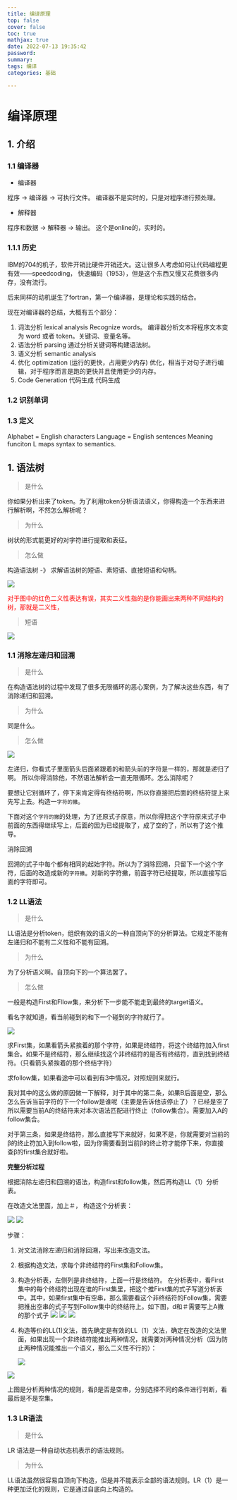 ```yaml
---
title: 编译原理
top: false
cover: false
toc: true
mathjax: true
date: 2022-07-13 19:35:42
password:
summary:
tags: 编译
categories: 基础

---
```


# 编译原理

## 1. 介绍

### 1.1 编译器

* 编译器

程序 -> 编译器 -> 可执行文件。 编译器不是实时的，只是对程序进行预处理。

* 解释器

程序和数据 -> 解释器 -> 输出。 这个是online的，实时的。

### 1.1.1 历史

IBM的704的机子，软件开销比硬件开销还大。这让很多人考虑如何让代码编程更有效——speedcoding， 快速编码（1953），但是这个东西又慢又花费很多内存，没有流行。

后来同样的动机诞生了fortran，第一个编译器，是理论和实践的结合。

现在对编译器的总结，大概有五个部分：

1. 词法分析 lexical analysis
    Recognize words。
    编译器分析文本将程序文本变为 word 或者 token。关键词、变量名等。
2. 语法分析 parsing
   通过分析关键词等构建语法树。
3. 语义分析 semantic analysis
4. 优化 optimization (运行的更快，占用更少内存)
   优化，相当于对句子进行编辑，对于程序而言是跑的更快并且使用更少的内存。
5. Code Generation 代码生成 
   代码生成

### 1.2 识别单词

### 1.3 定义

Alphabet = English characters
Language = English sentences
Meaning funciton L maps syntax to semantics.
 
## 1. 语法树

> 是什么

你如果分析出来了token。为了利用token分析语法语义，你得构造一个东西来进行解析啊，不然怎么解析呢？

> 为什么

树状的形式能更好的对字符进行提取和表征。

> 怎么做

构造语法树 -》 求解语法树的短语、素短语、直接短语和句柄。

![](编译原理/2022-08-24-13-01-58.png)

<font color = "red">对于图中的红色二义性表达有误，其实二义性指的是你能画出来两种不同结构的树，那就是二义性，</font>

> 短语

![](编译原理/2022-08-24-13-04-44.png)

### 1.1 消除左递归和回溯
> 是什么

在构造语法树的过程中发现了很多无限循环的恶心案例，为了解决这些东西，有了消除递归和回溯。

> 为什么

同是什么。

> 怎么做

![](编译原理/2022-08-24-13-06-27.png)

左递归，你看式子里面箭头后面紧跟着的和箭头前的字符是一样的，那就是递归了啊。
所以你得消除他，不然语法解析会一直无限循环。怎么消除呢？

要想让它别循环了，停下来肯定得有终结符啊，所以你直接把后面的终结符提上来先写上去。构造一`字符的撇`。

下面对这个`字符的撇`的处理，为了还原式子原意，所以你得把这个字符原来式子中前面的东西得继续写上，后面的因为已经提取了，成了空的了，所以有了这个推导。


消除回溯

回溯的式子中每个都有相同的起始字符。所以为了消除回溯，只留下一个这个字符，后面的改造成新的`字符撇`。对新的字符撇，前面字符已经提取，所以直接写后面的字符即可。


### 1.2 LL语法

> 是什么

LL语法是分析token，组织有效的语义的一种自顶向下的分析算法。它规定不能有左递归和不能有二义性和不能有回溯。

> 为什么

为了分析语义啊。自顶向下的一个算法罢了。

> 怎么做

一般是构造First和Fllow集，来分析下一步能不能走到最终的target语义。

看名字就知道，看当前碰到的和下一个碰到的字符就行了。

![](编译原理/![](编译原理/2022-08-24-13-53-29.png).png)

求First集，如果看箭头紧挨着的那个字符，如果是终结符，将这个终结符加入first集合。如果不是终结符，那么继续找这个非终结符的是否有终结符，直到找到终结符。（只看箭头紧挨着的那个终结字符）

求follow集，如果看途中可以看到有3中情况，对照规则来就行。

我对其中的这么做的原因做一下解释，对于其中的第二条，如果B后面是空，那么怎么告诉当前字符的下一个follow是谁呢（主要是告诉他该停止了）？已经是空了所以需要当前A的终结符来对本次语法匹配进行终止（follow集合）。需要加入A的follow集合。

对于第三条，如果是终结符，那么直接写下来就好，如果不是，你就需要对当前的β的终止符加入到follow啦，因为你需要看到当前β的终止符才能停下来，你直接查β的first集合就好啦。


**完整分析过程**

根据消除左递归和回溯的语法，构造first和follow集，然后再构造LL（1）分析表。


在改造文法里面，加上＃， 构造这个分析表：

![](编译原理/2022-08-30-09-36-49.png)
![](编译原理/2022-08-30-09-34-37.png)

步骤：

1. 对文法消除左递归和消除回溯，写出来改造文法。

2. 根据构造文法，求每个非终结符的First集和Follow集。

3. 构造分析表，左侧列是非终结符，上面一行是终结符。
   在分析表中，看First集中的每个终结符出现在谁的First集里，把这个推First集的式子写道分析表中。其中，如果first集中有空串，那么需要看这个非终结符的Follow集，需要把推出空串的式子写到Follow集中的终结符上。如下图，d和＃需要写上A撇的那个式子
![](编译原理/2022-08-30-09-55-37.png)
![](编译原理/2022-08-30-09-56-27.png)
![](编译原理/2022-08-30-09-56-44.png)

4. 构造等价的LL(1)文法，首先确定是有效的LL（1）文法，确定在改造的文法里面，如果出现一个非终结符能推出两种情况，就需要对两种情况分析（因为防止两种情况能推出一个语义，那么二义性不行的）：
   
   ![](编译原理/2022-08-30-09-59-34.png)

![](编译原理/2022-08-30-10-01-21.png)

上图是分析两种情况的规则，看β是否是空串，分别选择不同的条件进行判断，看最后是不是空集。



### 1.3 LR语法

> 是什么

LR 语法是一种自动状态机表示的语法规则。

> 为什么

LL语法虽然很容易自顶向下构造，但是并不能表示全部的语法规则。LR（1）是一种更加泛化的规则，它是通过自底向上构造的。

